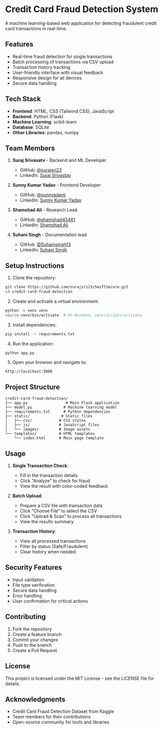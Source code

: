 # Credit Card Fraud Detection System

A machine learning-based web application for detecting fraudulent credit card transactions in real-time.

## Features

- Real-time fraud detection for single transactions
- Batch processing of transactions via CSV upload
- Transaction history tracking
- User-friendly interface with visual feedback
- Responsive design for all devices
- Secure data handling

## Tech Stack

- **Frontend**: HTML, CSS (Tailwind CSS), JavaScript
- **Backend**: Python (Flask)
- **Machine Learning**: scikit-learn
- **Database**: SQLite
- **Other Libraries**: pandas, numpy

## Team Members

1. **Suraj Srivasatv** - Backend and ML Developer
   - GitHub: [@surajsri23](https://github.com/surajsri23/)
   - LinkedIn: [Suraj Srivastav](https://www.linkedin.com/in/suraj-srivastav-89b972259/)

2. **Sunny Kumar Yadav** - Frontend Developer
   - GitHub: [@sunnyadavji](https://github.com/sunnyadavji/)
   - LinkedIn: [Sunny Kumar Yadav](https://www.linkedin.com/in/sunny-kumar-yadav-05697b31b/)

3. **Shamshad Ali** - Research Lead
   - GitHub: [@shamshad45481](https://github.com/shamshad45481/)
   - LinkedIn: [Shamshad Ali](https://www.linkedin.com/in/shamshad-ali-aa6803259/)

4. **Suhani Singh** - Documentation lead
   - GitHub: [@Suhanisingh13](https://github.com/Suhanisingh13/)
   - LinkedIn: [Suhani Singh](https://www.linkedin.com/in/suhani-singh-a5b487259/)

## Setup Instructions

1. Clone the repository:
```bash
git clone https://github.com/surajsri23/SwiftSecure.git
cd credit-card-fraud-detection
```

2. Create and activate a virtual environment:
```bash
python -m venv venv
source venv/bin/activate  # On Windows: venv\Scripts\activate
```

3. Install dependencies:
```bash
pip install -r requirements.txt
```

4. Run the application:
```bash
python app.py
```

5. Open your browser and navigate to:
```
http://localhost:5000
```

## Project Structure

```
credit-card-fraud-detection/
├── app.py                 # Main Flask application
├── model.py              # Machine learning model
├── requirements.txt      # Python dependencies
├── static/              # Static files
│   ├── css/            # CSS styles
│   ├── js/             # JavaScript files
│   └── images/         # Image assets
└── templates/          # HTML templates
    └── index.html      # Main page template
```

## Usage

1. **Single Transaction Check**:
   - Fill in the transaction details
   - Click "Analyze" to check for fraud
   - View the result with color-coded feedback

2. **Batch Upload**:
   - Prepare a CSV file with transaction data
   - Click "Choose File" to select the CSV
   - Click "Upload & Scan" to process all transactions
   - View the results summary

3. **Transaction History**:
   - View all processed transactions
   - Filter by status (Safe/Fraudulent)
   - Clear history when needed

## Security Features

- Input validation
- File type verification
- Secure data handling
- Error handling
- User confirmation for critical actions

## Contributing

1. Fork the repository
2. Create a feature branch
3. Commit your changes
4. Push to the branch
5. Create a Pull Request

## License

This project is licensed under the MIT License - see the LICENSE file for details.

## Acknowledgments

- Credit Card Fraud Detection Dataset from Kaggle
- Team members for their contributions
- Open-source community for tools and libraries